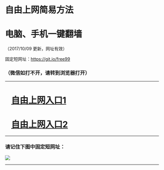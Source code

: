 ﻿# 自由上网简易方法

# 电脑、手机一键翻墙

（2017/10/09 更新，网址有效）

固定短网址：https://git.io/free99

### （微信如打不开，请转到浏览器打开）


***





# &nbsp;&nbsp; <a href="http://ft2952816558.fwq-tz-1001.info/fwqtz01.html?t=100900126075 " target="_blank">自由上网入口1</a>
# &nbsp;&nbsp; <a href="http://ft1664520602.fwq-tz-1002.info/fwqtz02.html?t=10090014930 " target="_blank">自由上网入口2</a>
***

### 请记住下图中固定短网址：

<img src="https://s3-us-west-2.amazonaws.com/fwq-1001/yjfq-20170905okok.png" /> 


***

